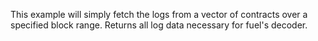 This example will simply fetch the logs from a vector of contracts over a specified block range.  Returns all log data necessary for fuel's decoder.
